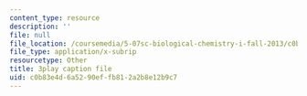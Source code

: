 ```yaml
---
content_type: resource
description: ''
file: null
file_location: /coursemedia/5-07sc-biological-chemistry-i-fall-2013/c0b83e4d6a5290effb812a2b8e12b9c7_ziJc5pSF5aM.srt
file_type: application/x-subrip
resourcetype: Other
title: 3play caption file
uid: c0b83e4d-6a52-90ef-fb81-2a2b8e12b9c7
---
```

